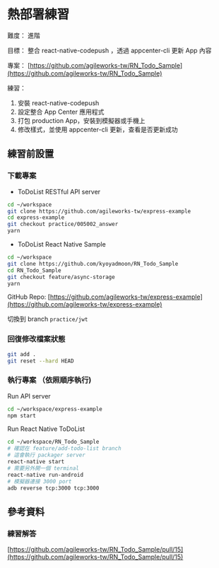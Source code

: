 # 熱部署練習

難度： 進階

目標： 整合 react-native-codepush ，透過 appcenter-cli 更新 App 內容

專案： [https://github.com/agileworks-tw/RN_Todo_Sample](https://github.com/agileworks-tw/RN_Todo_Sample)

練習：

1. 安裝 react-native-codepush
2. 設定整合 App Center 應用程式
3. 打包 production App，安裝到模擬器或手機上
4. 修改樣式，並使用 appcenter-cli 更新，查看是否更新成功

## 練習前設置

### 下載專案

- ToDoList RESTful API server

```bash
cd ~/workspace
git clone https://github.com/agileworks-tw/express-example
cd express-example
git checkout practice/005002_answer
yarn
```

- ToDoList React Native Sample

```bash
cd ~/workspace
git clone https://github.com/kyoyadmoon/RN_Todo_Sample
cd RN_Todo_Sample
git checkout feature/async-storage
yarn
```

GitHub Repo: [https://github.com/agileworks-tw/express-example](https://github.com/agileworks-tw/express-example)

切換到 branch `practice/jwt`

### 回復修改檔案狀態

```bash
git add .
git reset --hard HEAD
```

### 執行專案 （依照順序執行)

Run API server

```bash
cd ~/workspace/express-example
npm start
```

Run React Native ToDoList

```bash
cd ~/workspace/RN_Todo_Sample
# 確認在 feature/add-todo-list branch
# 這會執行 packager server
react-native start
# 需要另外開一個 terminal
react-native run-android
# 模擬器連接 3000 port
adb reverse tcp:3000 tcp:3000
```

## 參考資料

### 練習解答

[https://github.com/agileworks-tw/RN_Todo_Sample/pull/15](https://github.com/agileworks-tw/RN_Todo_Sample/pull/15)